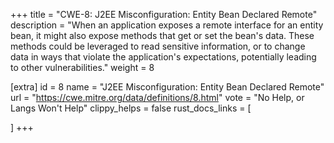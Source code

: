 +++
title = "CWE-8: J2EE Misconfiguration: Entity Bean Declared Remote"
description	= "When an application exposes a remote interface for an entity bean, it might also expose methods that get or set the bean's data. These methods could be leveraged to read sensitive information, or to change data in ways that violate the application's expectations, potentially leading to other vulnerabilities."
weight = 8

[extra]
id = 8
name = "J2EE Misconfiguration: Entity Bean Declared Remote"
url = "https://cwe.mitre.org/data/definitions/8.html"
vote = "No Help, or Langs Won't Help"
clippy_helps = false
rust_docs_links = [
	
]
+++

